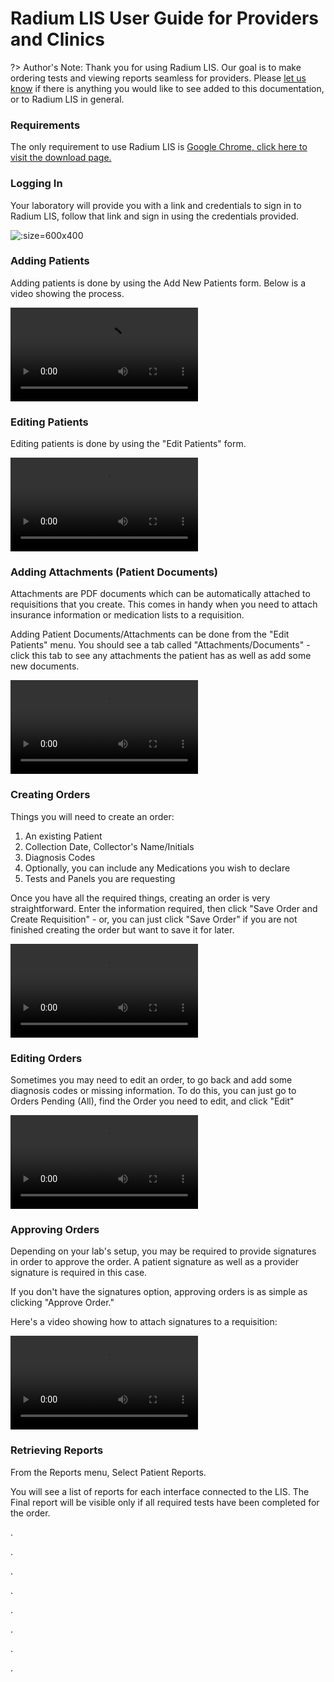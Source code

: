 # Radium LIS User Guide for Providers and Clinics
?> Author's Note: Thank you for using Radium LIS. Our goal is to make ordering tests and viewing reports seamless for providers. Please <a href="https://radiumlis.com#contact">let us know</a> if there is anything you would like to see added to this documentation, or to Radium LIS in general.

### Requirements
The only requirement to use Radium LIS is 
<a href="https://www.google.com/chrome" target="_blank">Google Chrome, click here to visit the download page.</a>

### Logging In
Your laboratory will provide you with a link and credentials to sign in to Radium LIS, 
follow that link and sign in using the credentials provided.

![](/images/tut-image-1-loginscreen.PNG ':size=600x400')

### Adding Patients
Adding patients is done by using the Add New Patients form. Below is a video showing the process.

![](/videos/AddingPatients.mp4 ':include :type=mp4 width=600px height=400px')


### Editing Patients <a id="chapter-4"></a>
Editing patients is done by using the "Edit Patients" form.

![](/videos/EditingPatients.mp4 ':include :type=mp4 width=600px height=400px')

### Adding Attachments (Patient Documents)
Attachments are PDF documents which can be automatically attached to requisitions that you create.
This comes in handy when you need to attach insurance information or medication lists to a requisition.

Adding Patient Documents/Attachments can be done from the "Edit Patients" menu.
You should see a tab called "Attachments/Documents" - click this tab to see any attachments the patient has as well
as add some new documents.

![](/videos/tutorial3-PatientAttachments.mp4 ':include :type=mp4 width=600px height=400px')

### Creating Orders
Things you will need to create an order:
1. An existing Patient
2. Collection Date, Collector's Name/Initials
3. Diagnosis Codes
4. Optionally, you can include any Medications you wish to declare 
5. Tests and Panels you are requesting

Once you have all the required things, creating an order is very straightforward.
Enter the information required, then click "Save Order and Create Requisition" - or, you can just click "Save Order"
if you are not finished creating the order but want to save it for later.

 ![](/videos/tut-video-4-creating-orders.mp4 ':disabled :include :type=mp4 width=600px height=400px')

### Editing Orders
Sometimes you may need to edit an order, to go back and add some diagnosis codes or missing information.
To do this, you can just go to Orders Pending (All), find the Order you need to edit, and click "Edit"

 ![](/videos/tut-video-5-editing-orders.mp4 ':disabled :include :type=mp4 width=600px height=400px')

### Approving Orders
Depending on your lab's setup, you may be required to provide signatures in order to approve the order.
A patient signature as well as a provider signature is required in this case.

If you don't have the signatures option, approving orders is as simple as clicking "Approve Order."

Here's a video showing how to attach signatures to a requisition:

 ![](/videos/tut-video-6-signing-orders.mp4 ':disabled :include :type=mp4 width=600px height=400px')

### Retrieving Reports
From the Reports menu, Select Patient Reports.

You will see a list of reports for each interface connected to the LIS. 
The Final report will be visible only if all required tests have been completed for the order.

.

.

.

.

.

.

.

.